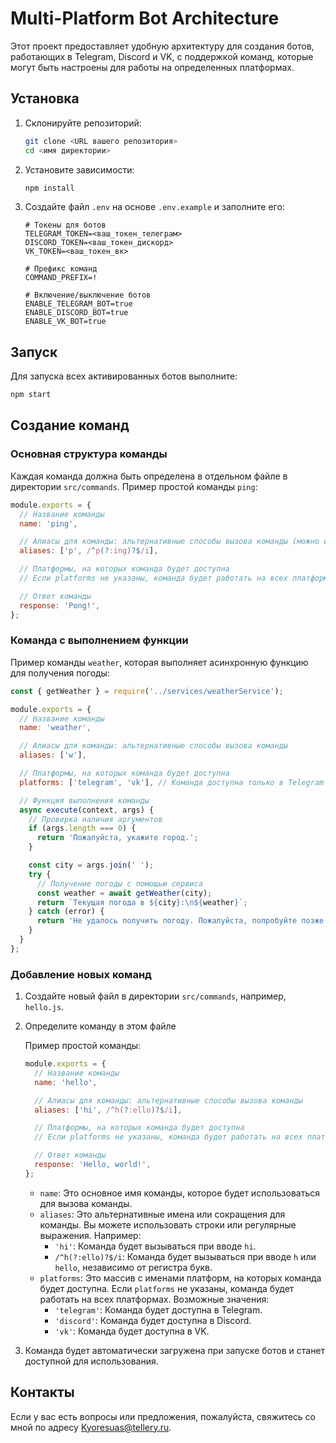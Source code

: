# Multi-Platform Bot Architecture

Этот проект предоставляет удобную архитектуру для создания ботов, работающих в Telegram, Discord и VK, с поддержкой команд, которые могут быть настроены для работы на определенных платформах.

## Установка

1. Склонируйте репозиторий:
    ```bash
    git clone <URL вашего репозитория>
    cd <имя директории>
    ```

2. Установите зависимости:
    ```bash
    npm install
    ```

3. Создайте файл `.env` на основе `.env.example` и заполните его:
    ```plaintext
    # Токены для ботов
    TELEGRAM_TOKEN=<ваш_токен_телеграм>
    DISCORD_TOKEN=<ваш_токен_дискорд>
    VK_TOKEN=<ваш_токен_вк>

    # Префикс команд
    COMMAND_PREFIX=!

    # Включение/выключение ботов
    ENABLE_TELEGRAM_BOT=true
    ENABLE_DISCORD_BOT=true
    ENABLE_VK_BOT=true
    ```

## Запуск

Для запуска всех активированных ботов выполните:
```bash
npm start
```

## Создание команд

### Основная структура команды

Каждая команда должна быть определена в отдельном файле в директории `src/commands`. Пример простой команды `ping`:

```javascript
module.exports = {
  // Название команды
  name: 'ping',

  // Алиасы для команды: альтернативные способы вызова команды (можно использовать регулярные выражения)
  aliases: ['p', /^p(?:ing)?$/i],

  // Платформы, на которых команда будет доступна
  // Если platforms не указаны, команда будет работать на всех платформах

  // Ответ команды
  response: 'Pong!',
};
```

### Команда с выполнением функции

Пример команды `weather`, которая выполняет асинхронную функцию для получения погоды:

```javascript
const { getWeather } = require('../services/weatherService');

module.exports = {
  // Название команды
  name: 'weather',

  // Алиасы для команды: альтернативные способы вызова команды
  aliases: ['w'],

  // Платформы, на которых команда будет доступна
  platforms: ['telegram', 'vk'], // Команда доступна только в Telegram и VK

  // Функция выполнения команды
  async execute(context, args) {
    // Проверка наличия аргументов
    if (args.length === 0) {
      return 'Пожалуйста, укажите город.';
    }

    const city = args.join(' ');
    try {
      // Получение погоды с помощью сервиса
      const weather = await getWeather(city);
      return `Текущая погода в ${city}:\n${weather}`;
    } catch (error) {
      return 'Не удалось получить погоду. Пожалуйста, попробуйте позже.';
    }
  }
};
```

### Добавление новых команд

1. Создайте новый файл в директории `src/commands`, например, `hello.js`.
2. Определите команду в этом файле

    Пример простой команды:
    ```javascript
    module.exports = {
      // Название команды
      name: 'hello',

      // Алиасы для команды: альтернативные способы вызова команды
      aliases: ['hi', /^h(?:ello)?$/i],

      // Платформы, на которых команда будет доступна
      // Если platforms не указаны, команда будет работать на всех платформах

      // Ответ команды
      response: 'Hello, world!',
    };
    ```

    - `name`: Это основное имя команды, которое будет использоваться для вызова команды.
    - `aliases`: Это альтернативные имена или сокращения для команды. Вы можете использовать строки или регулярные выражения. Например:
      - `'hi'`: Команда будет вызываться при вводе `hi`.
      - `/^h(?:ello)?$/i`: Команда будет вызываться при вводе `h` или `hello`, независимо от регистра букв.
    - `platforms`: Это массив с именами платформ, на которых команда будет доступна. Если `platforms` не указаны, команда будет работать на всех платформах. Возможные значения:
      - `'telegram'`: Команда будет доступна в Telegram.
      - `'discord'`: Команда будет доступна в Discord.
      - `'vk'`: Команда будет доступна в VK.

3. Команда будет автоматически загружена при запуске ботов и станет доступной для использования.

## Контакты

Если у вас есть вопросы или предложения, пожалуйста, свяжитесь со мной по адресу Kyoresuas@tellery.ru.
